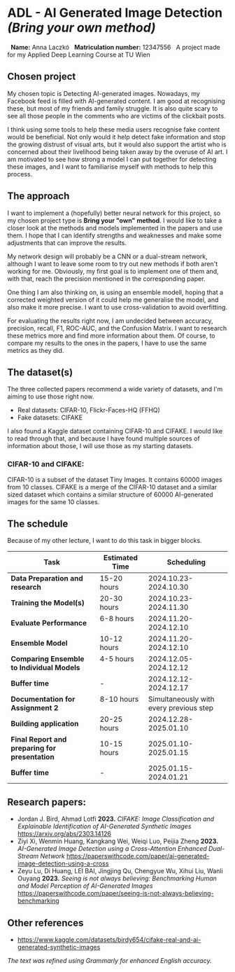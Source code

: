 # ADL - AI Generated Image Detection *(Bring your own method)*
 
**Name:** Anna Laczkó
 
**Matriculation number:** 12347556 
 
A project made for my Applied Deep Learning Course at TU Wien

## Chosen project

My chosen topic is Detecting AI-generated images. Nowadays, my Facebook feed is filled with AI-generated content. I am good at recognising these, but most of my friends and family struggle. It is also quite scary to see all those people in the comments who are victims of the clickbait posts. 

I think using some tools to help these media users recognise fake content would be beneficial. Not only would it help detect fake information and stop the growing distrust of visual arts, but it would also support the artist who is concerned about their livelihood being taken away by the overuse of AI art. I am motivated to see how strong a model I can put together for detecting these images, and I want to familiarise myself with methods to help this process.

## The approach
I want to implement a (hopefully) better neural network for this project, so my chosen project type is **Bring your "own" method**. I would like to take a closer look at the methods and models implemented in the papers and use them. I hope that I can identify strengths and weaknesses and make some adjustments that can improve the results.

My network design will probably be a CNN or a dual-stream network, although I want to leave some room to try out new methods if both aren't working for me. Obviously, my first goal is to implement one of them and, with that, reach the precision mentioned in the corresponding paper.

One thing I am also thinking on, is using an ensemble modell, hoping that a corrected weighted version of it could help me generalise the model, and also make it more precise. I want to use cross-validation to avoid overfitting.

For evaluating the results right now, I am undecided between accuracy, precision, recall, F1, ROC-AUC, and the Confusion Matrix. I want to research these metrics more and find more information about them. Of course, to compare my results to the ones in the papers, I have to use the same metrics as they did.

## The dataset(s)
The three collected papers recommend a wide variety of datasets, and I'm aiming to use those right now.

- Real datasets: CIFAR-10, Flickr-Faces-HQ (FFHQ)
- Fake datasets: CIFAKE

I also found a Kaggle dataset containing CIFAR-10 and CIFAKE. I would like to read through that, and because I have found multiple sources of information about those, I will use those as my starting datasets.

### CIFAR-10 and CIFAKE: 
CIFAR-10 is a subset of the dataset Tiny Images. It contains 60000 images from 10 classes. 
CIFAKE is a merge of the CIFAR-10 dataset and a similar sized dataset which contains a similar structure of 60000 AI-generated images for the same 10 classes.

## The schedule

Because of my other lecture, I want to do this task in bigger blocks.

| **Task** | **Estimated Time** | **Scheduling** |
|-------------------------------------------|--------------------|-------------------------|
| **Data Preparation and research** | 15-20 hours        | 2024.10.23-2024.10.30   |
| **Training the Model(s)** | 20-30 hours        | 2024.10.23-2024.11.30   |
| **Evaluate Performance** | 6-8 hours          | 2024.11.20-2024.12.10   |
| **Ensemble Model** | 10-12 hours        | 2024.11.20-2024.12.10   |
| **Comparing Ensemble to Individual Models**| 4-5 hours         | 2024.12.05-2024.12.12   |
| **Buffer time** | -                  | 2024.12.12-2024.12.17   |
| **Documentation for Assignment 2** | 8-10 hours        | Simultaneously with every previous step|
| **Building application** | 20-25 hours        | 2024.12.28-2025.01.10|
| **Final Report and preparing for presentation** | 10-15 hours        | 2025.01.10-2025.01.15|
| **Buffer time** | -                  | 2025.01.15-2024.01.21   |

## Research papers:
- Jordan J. Bird, Ahmad Lotfi **2023.** *CIFAKE: Image Classification and Explainable Identification of AI-Generated Synthetic Images* https://arxiv.org/abs/2303.14126
- Ziyi Xi, Wenmin Huang, Kangkang Wei, Weiqi Luo, Peijia Zheng **2023.** *AI-Generated Image Detection using a Cross-Attention Enhanced Dual-Stream Network* https://paperswithcode.com/paper/ai-generated-image-detection-using-a-cross
- Zeyu Lu, Di Huang, LEI BAI, Jingjing Qu, Chengyue Wu, Xihui Liu, Wanli Ouyang **2023.** *Seeing is not always believing: Benchmarking Human and Model Perception of AI-Generated Images* https://paperswithcode.com/paper/seeing-is-not-always-believing-benchmarking

## Other references
- https://www.kaggle.com/datasets/birdy654/cifake-real-and-ai-generated-synthetic-images

*The text was refined using Grammarly for enhanced English accuracy.*